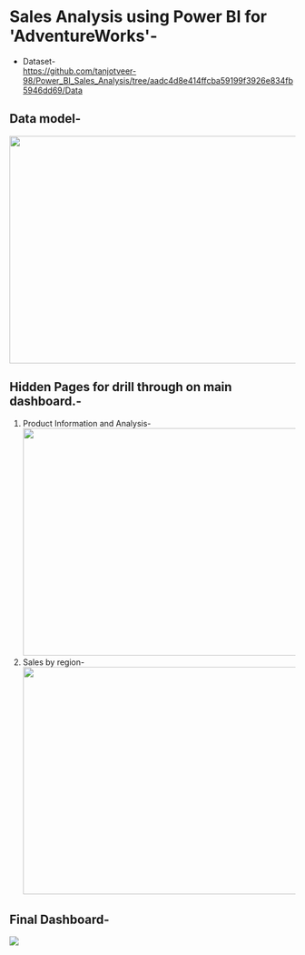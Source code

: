 # Sales Analysis using Power BI for 'AdventureWorks'- </br>
* Dataset-</br>
https://github.com/tanjotveer-98/Power_BI_Sales_Analysis/tree/aadc4d8e414ffcba59199f3926e834fb5946dd69/Data

## Data model- </br>
  <img src= "https://github.com/user-attachments/assets/20379aaa-0448-4e33-b337-9957fb5d4835" width= 600 height=400></br>
  
## Hidden Pages for drill through on main dashboard.-</br>
<ol>
  <li> Product Information and Analysis-
   <img src= "https://github.com/user-attachments/assets/fe23f85a-0db2-4b43-882a-672a5b61fb39"width= 600 height= 400> <br>
  </li>
  <li> Sales by region-
  <img src= "https://github.com/user-attachments/assets/90816a7c-ff68-4a45-9869-f89928e44502" width= 600 height= 400>
  </li>
</ol>

## Final Dashboard- </br>
<img src= "https://github.com/user-attachments/assets/995988ec-2a9b-4a6e-9f7e-c85ae7806f2b">






